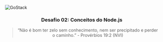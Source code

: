 <img alt="GoStack" src="https://storage.googleapis.com/golden-wind/bootcamp-gostack/header-desafios.png" />

<h3 align="center">
  Desafio 02: Conceitos do Node.js
</h3>

<blockquote align="center">“Não é bom ter zelo sem conhecimento, nem ser precipitado e perder o caminho.” - Provérbios 19:2 (NVI)</blockquote>